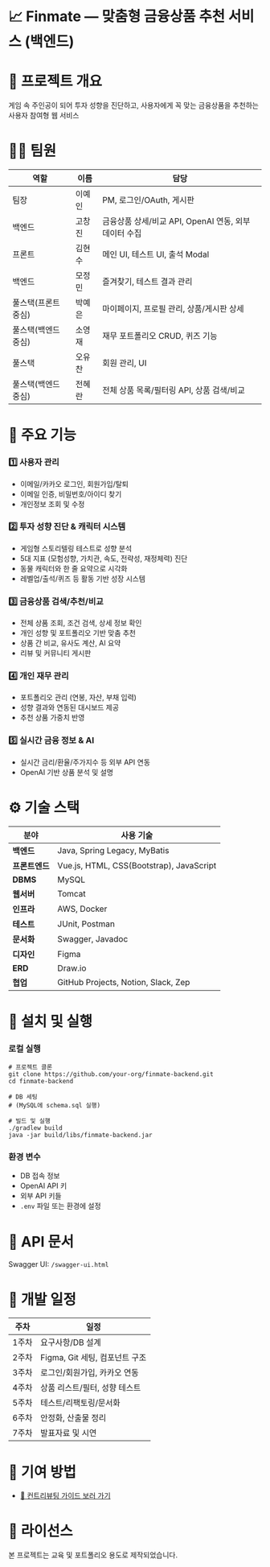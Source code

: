 # 📈 Finmate — 맞춤형 금융상품 추천 서비스 (백엔드)


# 🔷 프로젝트 개요
게임 속 주인공이 되어 투자 성향을 진단하고, 사용자에게 꼭 맞는 금융상품을 추천하는 사용자 참여형 웹 서비스


# 🧑‍💻 팀원
| 역할          | 이름  | 담당                                   |
| ----------- | --- | ------------------------------------ |
| 팀장          | 이예인 | PM, 로그인/OAuth, 게시판                   |
| 백엔드         | 고창진 | 금융상품 상세/비교 API, OpenAI 연동, 외부 데이터 수집 |
| 프론트         | 김현수 | 메인 UI, 테스트 UI, 출석 Modal              |
| 백엔드         | 모정민 | 즐겨찾기, 테스트 결과 관리                      |
| 풀스택(프론트 중심) | 박예은 | 마이페이지, 프로필 관리, 상품/게시판 상세             |
| 풀스택(백엔드 중심) | 소영재 | 재무 포트폴리오 CRUD, 퀴즈 기능                 |
| 풀스택         | 오유찬 | 회원 관리, UI                            |
| 풀스택(백엔드 중심) | 전혜란 | 전체 상품 목록/필터링 API, 상품 검색/비교           |


# 🚀 주요 기능
### 1️⃣ 사용자 관리
- 이메일/카카오 로그인, 회원가입/탈퇴
- 이메일 인증, 비밀번호/아이디 찾기
- 개인정보 조회 및 수정

### 2️⃣ 투자 성향 진단 & 캐릭터 시스템
- 게임형 스토리텔링 테스트로 성향 분석
- 5대 지표 (모험성향, 가치관, 속도, 전략성, 재정체력) 진단
- 동물 캐릭터와 한 줄 요약으로 시각화
- 레벨업/출석/퀴즈 등 활동 기반 성장 시스템

### 3️⃣ 금융상품 검색/추천/비교
- 전체 상품 조회, 조건 검색, 상세 정보 확인
- 개인 성향 및 포트폴리오 기반 맞춤 추천
- 상품 간 비교, 유사도 계산, AI 요약
- 리뷰 및 커뮤니티 게시판

### 4️⃣ 개인 재무 관리
- 포트폴리오 관리 (연봉, 자산, 부채 입력)
- 성향 결과와 연동된 대시보드 제공
- 추천 상품 가중치 반영
### 5️⃣ 실시간 금융 정보 & AI
- 실시간 금리/환율/주가지수 등 외부 API 연동
- OpenAI 기반 상품 분석 및 설명



# ⚙️ 기술 스택
| 분야        | 사용 기술                                    |
| --------- | ---------------------------------------- |
| **백엔드**   | Java, Spring Legacy, MyBatis             |
| **프론트엔드** | Vue.js, HTML, CSS(Bootstrap), JavaScript |
| **DBMS**  | MySQL                                    |
| **웹서버**   | Tomcat                                   |
| **인프라**   | AWS, Docker                              |
| **테스트**   | JUnit, Postman                           |
| **문서화**   | Swagger, Javadoc                         |
| **디자인**   | Figma                                    |
| **ERD**   | Draw\.io                                 |
| **협업**    | GitHub Projects, Notion, Slack, Zep      |


# 📁 설치 및 실행
### 로컬 실행
```
# 프로젝트 클론
git clone https://github.com/your-org/finmate-backend.git
cd finmate-backend

# DB 세팅
# (MySQL에 schema.sql 실행)

# 빌드 및 실행
./gradlew build
java -jar build/libs/finmate-backend.jar
```

### 환경 변수
- DB 접속 정보
- OpenAI API 키
- 외부 API 키들
- `.env` 파일 또는 환경에 설정

# 📄 API 문서
Swagger UI: `/swagger-ui.html`

# 📆 개발 일정
| 주차  | 일정                     |
| --- | ---------------------- |
| 1주차 | 요구사항/DB 설계             |
| 2주차 | Figma, Git 세팅, 컴포넌트 구조 |
| 3주차 | 로그인/회원가입, 카카오 연동       |
| 4주차 | 상품 리스트/필터, 성향 테스트      |
| 5주차 | 테스트/리팩토링/문서화           |
| 6주차 | 안정화, 산출물 정리            |
| 7주차 | 발표자료 및 시연              |

# 🤝 기여 방법
- [📄 컨트리뷰팅 가이드 보러 가기](./.github/CONTRIBUTING.md)

# 📜 라이선스
본 프로젝트는 교육 및 포트폴리오 용도로 제작되었습니다.
